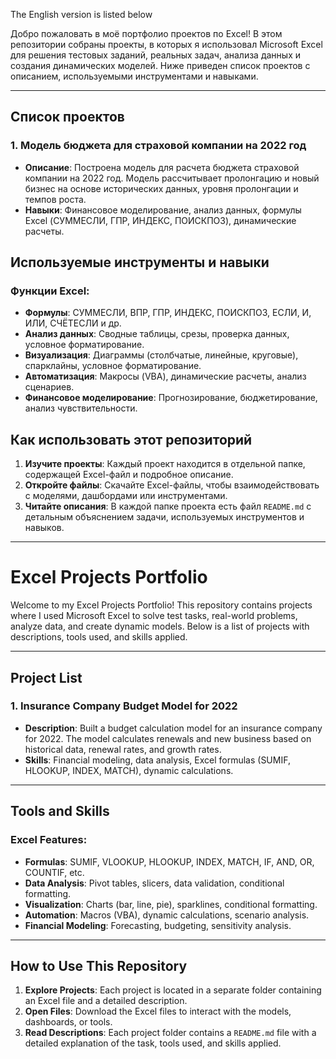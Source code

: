 The English version is listed below

Добро пожаловать в моё портфолио проектов по Excel! В этом репозитории собраны проекты, в которых я использовал Microsoft Excel для решения тестовых заданий, реальных задач, анализа данных и создания динамических моделей. Ниже приведен список проектов с описанием, используемыми инструментами и навыками.

---

## Список проектов

### 1. **Модель бюджета для страховой компании на 2022 год**
   - **Описание**: Построена модель для расчета бюджета страховой компании на 2022 год. Модель рассчитывает пролонгацию и новый бизнес на основе исторических данных, уровня пролонгации и темпов роста.
   - **Навыки**: Финансовое моделирование, анализ данных, формулы Excel (СУММЕСЛИ, ГПР, ИНДЕКС, ПОИСКПОЗ), динамические расчеты.

## Используемые инструменты и навыки

### Функции Excel:
- **Формулы**: СУММЕСЛИ, ВПР, ГПР, ИНДЕКС, ПОИСКПОЗ, ЕСЛИ, И, ИЛИ, СЧЁТЕСЛИ и др.
- **Анализ данных**: Сводные таблицы, срезы, проверка данных, условное форматирование.
- **Визуализация**: Диаграммы (столбчатые, линейные, круговые), спарклайны, условное форматирование.
- **Автоматизация**: Макросы (VBA), динамические расчеты, анализ сценариев.
- **Финансовое моделирование**: Прогнозирование, бюджетирование, анализ чувствительности.

## Как использовать этот репозиторий

1. **Изучите проекты**: Каждый проект находится в отдельной папке, содержащей Excel-файл и подробное описание.
2. **Откройте файлы**: Скачайте Excel-файлы, чтобы взаимодействовать с моделями, дашбордами или инструментами.
3. **Читайте описания**: В каждой папке проекта есть файл `README.md` с детальным объяснением задачи, используемых инструментов и навыков.
---
# Excel Projects Portfolio

Welcome to my Excel Projects Portfolio! This repository contains projects where I used Microsoft Excel to solve test tasks, real-world problems, analyze data, and create dynamic models. Below is a list of projects with descriptions, tools used, and skills applied.

---

## Project List

### 1. **Insurance Company Budget Model for 2022**
   - **Description**: Built a budget calculation model for an insurance company for 2022. The model calculates renewals and new business based on historical data, renewal rates, and growth rates.
   - **Skills**: Financial modeling, data analysis, Excel formulas (SUMIF, HLOOKUP, INDEX, MATCH), dynamic calculations.

---

## Tools and Skills

### Excel Features:
- **Formulas**: SUMIF, VLOOKUP, HLOOKUP, INDEX, MATCH, IF, AND, OR, COUNTIF, etc.
- **Data Analysis**: Pivot tables, slicers, data validation, conditional formatting.
- **Visualization**: Charts (bar, line, pie), sparklines, conditional formatting.
- **Automation**: Macros (VBA), dynamic calculations, scenario analysis.
- **Financial Modeling**: Forecasting, budgeting, sensitivity analysis.

---

## How to Use This Repository

1. **Explore Projects**: Each project is located in a separate folder containing an Excel file and a detailed description.
2. **Open Files**: Download the Excel files to interact with the models, dashboards, or tools.
3. **Read Descriptions**: Each project folder contains a `README.md` file with a detailed explanation of the task, tools used, and skills applied.
